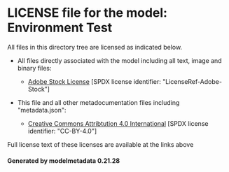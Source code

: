 # LICENSE file for the model: Environment Test

All files in this directory tree are licensed as indicated below.

* All files directly associated with the model including all text, image and binary files:

  * [Adobe Stock License]("https://stock.adobe.com/license-terms?prev_url=detail&comparison-full#enhanced-license-terms") [SPDX license identifier: "LicenseRef-Adobe-Stock"]

* This file and all other metadocumentation files including "metadata.json":

  * [Creative Commons Attribtution 4.0 International]("https://creativecommons.org/licenses/by/4.0/legalcode") [SPDX license identifier: "CC-BY-4.0"]

Full license text of these licenses are available at the links above

#### Generated by modelmetadata 0.21.28